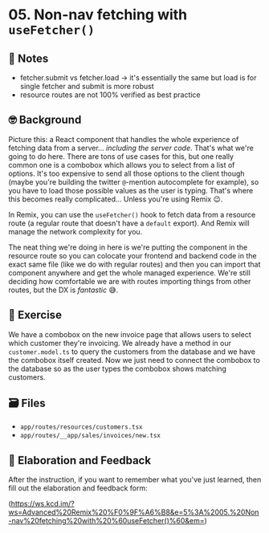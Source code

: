 # 05. Non-nav fetching with `useFetcher()`

## 📝 Notes

- fetcher.submit vs fetcher.load -> it's essentially the same but load is for single fetcher and submit is more robust
- resource routes are not 100% verified as best practice

## 🤓 Background

Picture this: a React component that handles the whole experience of fetching data from a server... _including the server code_. That's what we're going to do here. There are tons of use cases for this, but one really common one is a combobox which allows you to select from a list of options. It's too expensive to send all those options to the client though (maybe you're building the twitter `@`-mention autocomplete for example), so you have to load those possible values as the user is typing. That's where this becomes really complicated... Unless you're using Remix 😉.

In Remix, you can use the `useFetcher()` hook to fetch data from a resource route (a regular route that doesn't have a `default` export). And Remix will manage the network complexity for you.

The neat thing we're doing in here is we're putting the component in the resource route so you can colocate your frontend and backend code in the exact same file (like we do with regular routes) and then you can import that component anywhere and get the whole managed experience. We're still deciding how comfortable we are with routes importing things from other routes, but the DX is _fantastic_ 😅.

## 💪 Exercise

We have a combobox on the new invoice page that allows users to select which customer they're invoicing. We already have a method in our `customer.model.ts` to query the customers from the database and we have the combobox itself created. Now we just need to connect the combobox to the database so as the user types the combobox shows matching customers.

## 🗃 Files

- `app/routes/resources/customers.tsx`
- `app/routes/__app/sales/invoices/new.tsx`

## 🦉 Elaboration and Feedback

After the instruction, if you want to remember what you've just learned, then
fill out the elaboration and feedback form:

(https://ws.kcd.im/?ws=Advanced%20Remix%20%F0%9F%A6%B8&e=5%3A%2005.%20Non-nav%20fetching%20with%20%60useFetcher()%60&em=)
